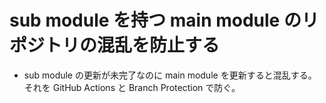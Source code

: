 # sub module を持つ main module のリポジトリの混乱を防止する

- sub module の更新が未完了なのに main module を更新すると混乱する。それを GitHub Actions と Branch Protection で防ぐ。
